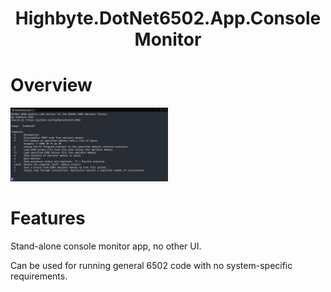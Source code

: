 <h1 align="center">Highbyte.DotNet6502.App.ConsoleMonitor</h1>

# Overview
<img src="Screenshots/NativeConsoleMonitor.png" width="50%" height="50%" title="Machine code monitor native console host window">

# Features
Stand-alone console monitor app, no other UI.

Can be used for running general 6502 code with no system-specific requirements.
